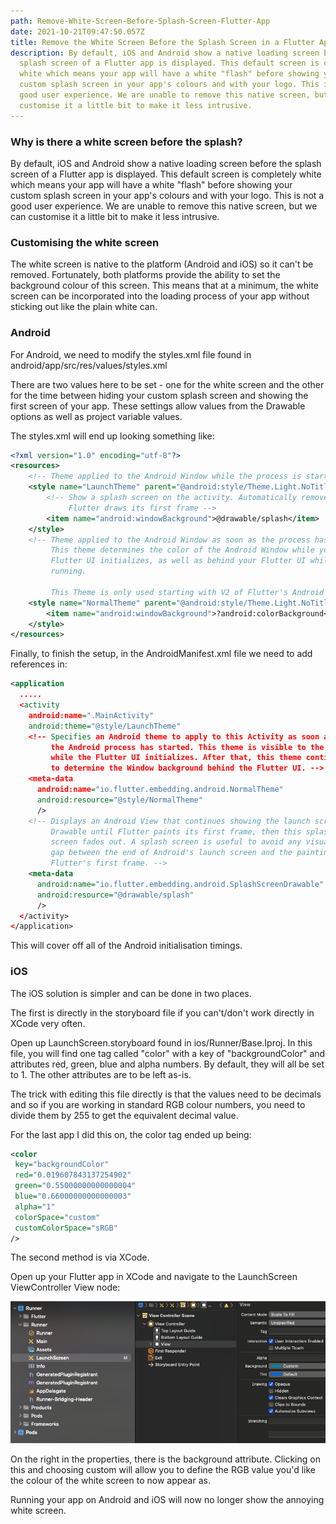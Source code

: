 ```yaml
---
path: Remove-White-Screen-Before-Splash-Screen-Flutter-App
date: 2021-10-21T09:47:50.057Z
title: Remove the White Screen Before the Splash Screen in a Flutter App
description: By default, iOS and Android show a native loading screen before the
  splash screen of a Flutter app is displayed. This default screen is completely
  white which means your app will have a white "flash" before showing your
  custom splash screen in your app's colours and with your logo. This is not a
  good user experience. We are unable to remove this native screen, but we can
  customise it a little bit to make it less intrusive.
---
```

### Why is there a white screen before the splash?

By default, iOS and Android show a native loading screen before the splash screen of a Flutter app is displayed. This default screen is completely white which means your app will have a white "flash" before showing your custom splash screen in your app's colours and with your logo. This is not a good user experience. We are unable to remove this native screen, but we can customise it a little bit to make it less intrusive.

### Customising the white screen

The white screen is native to the platform (Android and iOS) so it can't be removed. Fortunately, both platforms provide the ability to set the background colour of this screen. This means that at a minimum, the white screen can be incorporated into the loading process of your app without sticking out like the plain white can.

### Android

For Android, we need to modify the styles.xml file found in android/app/src/res/values/styles.xml

There are two values here to be set - one for the white screen and the other for the time between hiding your custom splash screen and showing the first screen of your app. These settings allow values from the Drawable options as well as project variable values.

The styles.xml will end up looking something like:

```xml
<?xml version="1.0" encoding="utf-8"?>
<resources>
    <!-- Theme applied to the Android Window while the process is starting when the OS's Dark Mode setting is off -->
    <style name="LaunchTheme" parent="@android:style/Theme.Light.NoTitleBar">
        <!-- Show a splash screen on the activity. Automatically removed when
             Flutter draws its first frame -->
        <item name="android:windowBackground">@drawable/splash</item>
    </style>
    <!-- Theme applied to the Android Window as soon as the process has started.
         This theme determines the color of the Android Window while your
         Flutter UI initializes, as well as behind your Flutter UI while its
         running.
         
         This Theme is only used starting with V2 of Flutter's Android embedding. -->
    <style name="NormalTheme" parent="@android:style/Theme.Light.NoTitleBar">
        <item name="android:windowBackground">?android:colorBackground</item>
    </style>
</resources>
```

Finally, to finish the setup, in the AndroidManifest.xml file we need to add references in:

```xml
<application
  .....
  <activity
    android:name=".MainActivity"
    android:theme="@style/LaunchTheme"
    <!-- Specifies an Android theme to apply to this Activity as soon as
         the Android process has started. This theme is visible to the user
         while the Flutter UI initializes. After that, this theme continues
         to determine the Window background behind the Flutter UI. -->
    <meta-data
      android:name="io.flutter.embedding.android.NormalTheme"
      android:resource="@style/NormalTheme"
      />
    <!-- Displays an Android View that continues showing the launch screen
         Drawable until Flutter paints its first frame, then this splash
         screen fades out. A splash screen is useful to avoid any visual
         gap between the end of Android's launch screen and the painting of
         Flutter's first frame. -->
    <meta-data
      android:name="io.flutter.embedding.android.SplashScreenDrawable"
      android:resource="@drawable/splash"
      />
  </activity>
</application>
```

This will cover off all of the Android initialisation timings.

### iOS

The iOS solution is simpler and can be done in two places.

The first is directly in the storyboard file if you can't/don't work directly in XCode very often.

Open up LaunchScreen.storyboard found in ios/Runner/Base.Iproj. In this file, you will find one tag called "color" with a key of "backgroundColor" and attributes red, green, blue and alpha numbers. By default, they will all be set to 1. The other attributes are to be left as-is.

The trick with editing this file directly is that the values need to be decimals and so if you are working in standard RGB colour numbers, you need to divide them by 255 to get the equivalent decimal value.

For the last app I did this on, the color tag ended up being:

```xml
<color 
 key="backgroundColor" 
 red="0.019607843137254902" 
 green="0.55000000000000004" 
 blue="0.66000000000000003" 
 alpha="1" 
 colorSpace="custom" 
 customColorSpace="sRGB"
/>
```

The second method is via XCode.

Open up your Flutter app in XCode and navigate to the LaunchScreen ViewController View node:

![Fix-Flutter-White-Screen-Before-Splash-iOS](../assets/screen-shot-2021-10-21-at-9.18.04-pm.png "Fix-Flutter-White-Screen-Before-Splash-iOS")

On the right in the properties, there is the background attribute. Clicking on this and choosing custom will allow you to define the RGB value you'd like the colour of the white screen to now appear as.

Running your app on Android and iOS will now no longer show the annoying white screen.